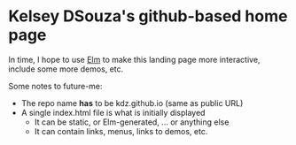 # Kelsey DSouza's github-based home page

In time, I hope to use [Elm](http://elm-lang.org) to make this landing page more interactive, include some more demos, etc. 

Some notes to future-me:
- The repo name **has** to be kdz.github.io (same as public URL)
- A single index.html file is what is initially displayed
    - It can be static, or Elm-generated, ... or anything else
    - It can contain links, menus, links to demos, etc.
